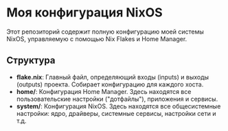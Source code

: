 # Моя конфигурация NixOS

Этот репозиторий содержит полную конфигурацию моей системы NixOS, управляемую с помощью Nix Flakes и Home Manager.

## Структура

- **flake.nix**: Главный файл, определяющий входы (inputs) и выходы (outputs) проекта. Собирает конфигурацию для каждого хоста.
- **home/**: Конфигурация Home Manager. Здесь находятся все пользовательские настройки ("дотфайлы"), приложения и сервисы.
- **system/**: Конфигурация NixOS. Здесь находятся все общесистемные настройки: ядро, драйверы, системные сервисы, настройки сети и т.д.
